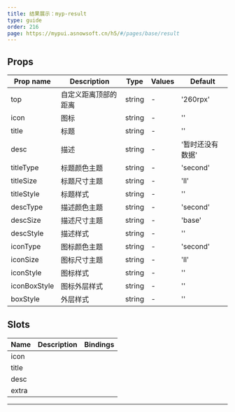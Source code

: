 ```yaml
---
title: 结果展示：myp-result
type: guide
order: 216
page: https://mypui.asnowsoft.cn/h5/#/pages/base/result
---
```


## Props

| Prop name    | Description          | Type   | Values | Default          |
| ------------ | -------------------- | ------ | ------ | ---------------- |
| top          | 自定义距离顶部的距离 | string | -      | '260rpx'         |
| icon         | 图标                 | string | -      | ''               |
| title        | 标题                 | string | -      | ''               |
| desc         | 描述                 | string | -      | '暂时还没有数据' |
| titleType    | 标题颜色主题         | string | -      | 'second'         |
| titleSize    | 标题尺寸主题         | string | -      | 'll'             |
| titleStyle   | 标题样式             | string | -      | ''               |
| descType     | 描述颜色主题         | string | -      | 'second'         |
| descSize     | 描述尺寸主题         | string | -      | 'base'           |
| descStyle    | 描述样式             | string | -      | ''               |
| iconType     | 图标颜色主题         | string | -      | 'second'         |
| iconSize     | 图标尺寸主题         | string | -      | 'll'             |
| iconStyle    | 图标样式             | string | -      | ''               |
| iconBoxStyle | 图标外层样式         | string | -      | ''               |
| boxStyle     | 外层样式             | string | -      | ''               |

## Slots

| Name  | Description | Bindings |
| ----- | ----------- | -------- |
| icon  |             |          |
| title |             |          |
| desc  |             |          |
| extra |             |          |

---

